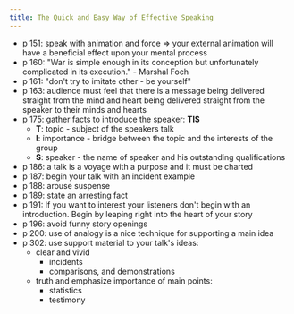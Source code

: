```yaml
---
title: The Quick and Easy Way of Effective Speaking
---
```


- p 151: speak with animation and force => your external animation will have a beneficial effect upon your mental
  process
- p 160: "War is simple enough in its conception but unfortunately complicated in its execution." - Marshal Foch
- p 161: "don't try to imitate other - be yourself"
- p 163: audience must feel that there is a message being delivered straight from the mind and heart being delivered
  straight from the speaker to their minds and hearts
- p 175: gather facts to introduce the speaker: **TIS**
  - **T**: topic - subject of the speakers talk
  - **I**: importance - bridge between the topic and the interests of the group
  - **S**: speaker - the name of speaker and his outstanding qualifications
- p 186: a talk is a voyage with a purpose and it must be charted
- p 187: begin your talk with an incident example
- p 188: arouse suspense
- p 189: state an arresting fact
- p 191: If you want to interest your listeners don't begin with an introduction. Begin by leaping right into the heart
  of your story
- p 196: avoid funny story openings
- p 200: use of analogy is a nice technique for supporting a main idea
- p 302: use support material to your talk's ideas:
  - clear and vivid
      - incidents
      - comparisons, and demonstrations
  - truth and emphasize importance of main points:
    - statistics
    - testimony

